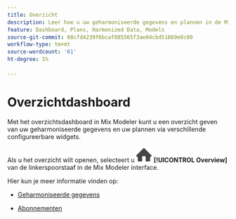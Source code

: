 ```yaml
---
title: Overzicht
description: Leer hoe u uw geharmoniseerde gegevens en plannen in de Mix Modeler kunt bekijken.
feature: Dashboard, Plans, Harmonized Data, Models
source-git-commit: 08cfd4239f6bcaf885565f3ae04cbd51869e8c00
workflow-type: tm+mt
source-wordcount: '61'
ht-degree: 1%

---
```



# Overzichtdashboard


Met het overzichtsdashboard in Mix Modeler kunt u een overzicht geven van uw geharmoniseerde gegevens en uw plannen via verschillende configureerbare widgets.

Als u het overzicht wilt openen, selecteert u ![Home](../assets/icons/Home.svg) **[!UICONTROL Overview]** van de linkerspoorstaaf in de Mix Modeler interface.

Hier kun je meer informatie vinden op:

* [Geharmoniseerde gegevens](harmonized-data.md)

* [Abonnementen](plans.md)


